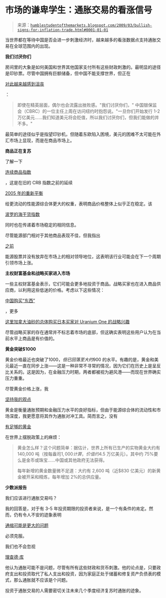 <!--yml

类别：未分类

日期：2024-05-18 00:57:36

-->

# 市场的谦卑学生：通胀交易的看涨信号

> 来源：[`humblestudentofthemarkets.blogspot.com/2009/03/bullish-signs-for-inflation-trade.html#0001-01-01`](https://humblestudentofthemarkets.blogspot.com/2009/03/bullish-signs-for-inflation-trade.html#0001-01-01)

当世界都在等待中国是否会进一步刺激经济时，越来越多的看涨数据点支持通胀交易在全球范围内的出现。

**我们讨厌你们**

房间里的大象是如何美国和世界其他国家支付所有这些财政刺激的。最明显的途径是印钞票。尽管中国拥有巨额储备，但中国不能支撑世界，但正在

[对此越来越感到沮丧](http://www.ft.com/cms/s/0/07e696a0-014a-11de-8f6e-000077b07658.html)

：

> 即使在精英层面，偶尔也会流露出挫败感。"我们讨厌你们，" 中国银保监会（CBRC）的一位主任上周在访问纽约时抱怨说。"一旦你们开始发行 1-2 万亿美元……我们知道美元将会贬值，所以我们讨厌你们，但我们能做的并不多。"

最简单的途径似乎是指望印钞机，但随着东欧陷入困境，美元的困难不太可能在外汇市场上显现，而是在商品市场上。

**商品正在复苏**

了解一下

[连续商品指数](http://www.bloomberg.com/apps/cbuilder?ticker1=cci%3Aind)

，这是在旧的 CRB 指数之前的延续

[2005 年的重新平衡](http://www.jefferies.com/cositemgr.pl/html/OurFirm/NewsRoom/PressReleases/2005/20050509press.shtml)

给更流动的性能源综合体更大的权重，表明商品价格整体上似乎正在稳定。该

[波罗的海干货指数](http://investmenttools.com/futures/bdi_baltic_dry_index.htm)

同时也在传递着市场稳定的相同信息。

尽管能源部门相对于其他商品表现不佳，但我指出

[之前](http://humblestudentofthemarkets.blogspot.com/2009/01/curious-case-of-stubborn-leaders.html)

能源股票并没有放弃在市场上的相对领导地位，这表明该行业可能会在下一个周期引领市场上涨。

**主权财富基金和战略买家进入市场**

一些主权财富基金表示，它们可能会更多地投资于商品。战略买家也在进入商品供应商，以利用这些低迷的价格。考虑以下这些情况：

[中国购买“东西”](http://gregor.us/oil/as-america-frets-china-buys-stuff/)

，更多

[这里](http://www.ritholtz.com/blog/2009/02/chinas-billion-dollar-hunger-for-resources/)[加拿大油砂的总体购买](http://www.theglobeandmail.com/servlet/story/RTGAM.20090218.wibtotal18/BNStory/energy)[日本买家对 Uranium One 的战略兴趣](http://finance.yahoo.com/news/Uranium-One-Announces-C270-cnw-14304106.html)

尽管战略买家的存在通常并不标志着市场的底部，但这确实表明这些用户认为在当前水平上商品是有价值的。

**黄金突破$1000**

黄金价格最近也突破了$1000，但已回落至大约$900 的水平。有趣的是，黄金和美元最近一直在同步上涨——这是一种非常不寻常的情况，因为它们在历史上是呈反比关系的。这是因为，在金融压力时期，两者都被视为避风港——而现在世界确实压力重重。

尽管黄金价格上涨，我

[坚持我的观点](http://humblestudentofthemarkets.blogspot.com/2008/12/why-gold-standard-is-bad-idea.html)

黄金是衡量通胀预期和金融压力水平的良好指标，但由于能源综合体的流动性和市场深度，我更愿意将其作为通胀对冲工具。简而言之，没有

[有足够的黄金](http://www.dailymarkets.com/economy/2009/02/13/why-china-can%E2%80%99t-sell-us-treasuries/)

在世界上摆脱政策上的麻烦：

> 黄金怎么样？这个问题简单：据估计，世界上所有已生产的实物黄金大约有 140,000 吨（按每盎司$1,000 计算，价值约$4.5 万亿美元）。其中约 75%要么是金币或珠宝……中国或其他政府无法获得。
> 
> 每年新增的黄金数量微不足道：大约有 2,600 吨（近$830 亿美元）的新黄金被开采和精炼，每年增加 2%的总供应量。

**少数派报告**

我们应该进行通胀交易吗？

我的回答是，对于有 3-5 年投资期限的投资者来说，是一个有条件的肯定。然而，仍有令人不安的迹象表明

[通缩可能是更大的问题](http://www.financialweek.com/apps/pbcs.dll/article?AID=/20090302/REG/902279982)

必须克服。

我们也不会忽视

[理查德·库](http://www.csis.org/component/option,com_csis_events/task,view/id,1828/)

他认为通胀可能不是问题，尽管有所有这些财政和货币刺激。他的论点是，只要政府支出和投资取代了私人支出和投资，因为家庭正处于储蓄和修复资产负债表的模式，那么通胀就不应该是个问题。

投资于通胀交易的人需要密切关注未来几个季度经济复苏时通胀的迹象。
